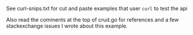 See curl-snips.txt for cut and paste examples that user `curl` to test the api

Also read the comments at the top of crud.go for references and a few stackexchange issues I wrote about this example.
